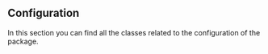 ## Configuration

In this section you can find all the classes related to the configuration of the package.
